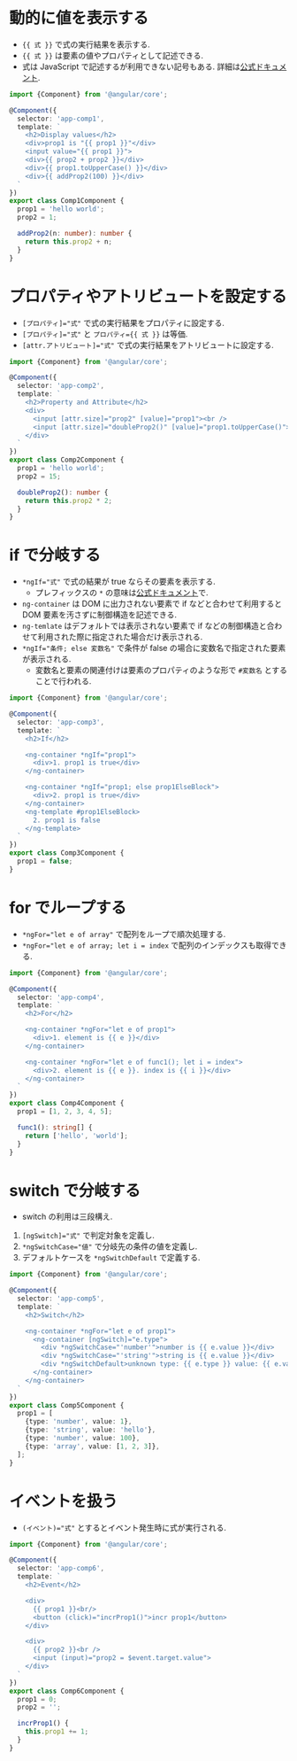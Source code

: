 
# 動的に値を表示する

* `{{ 式 }}` で式の実行結果を表示する.
* `{{ 式 }}` は要素の値やプロパティとして記述できる.
* 式は JavaScript で記述するが利用できない記号もある. 詳細は[公式ドキュメント](https://angular.io/guide/template-syntax#template-expressions).

```src/app/comp1.component.ts
import {Component} from '@angular/core';

@Component({
  selector: 'app-comp1',
  template: `
    <h2>Display values</h2>
    <div>prop1 is "{{ prop1 }}"</div>
    <input value="{{ prop1 }}">
    <div>{{ prop2 + prop2 }}</div>
    <div>{{ prop1.toUpperCase() }}</div>
    <div>{{ addProp2(100) }}</div>
  `
})
export class Comp1Component {
  prop1 = 'hello world';
  prop2 = 1;

  addProp2(n: number): number {
    return this.prop2 + n;
  }
}
```

# プロパティやアトリビュートを設定する

* `[プロパティ]="式"` で式の実行結果をプロパティに設定する.
* `[プロパティ]="式"` と `プロパティ={{ 式 }}` は等価.
* `[attr.アトリビュート]="式"` で式の実行結果をアトリビュートに設定する.

```src/app/comp2.component.ts
import {Component} from '@angular/core';

@Component({
  selector: 'app-comp2',
  template: `
    <h2>Property and Attribute</h2>
    <div>
      <input [attr.size]="prop2" [value]="prop1"><br />
      <input [attr.size]="doubleProp2()" [value]="prop1.toUpperCase()">
    </div>
  `
})
export class Comp2Component {
  prop1 = 'hello world';
  prop2 = 15;

  doubleProp2(): number {
    return this.prop2 * 2;
  }
}
```

# if で分岐する

* `*ngIf="式"` で式の結果が true ならその要素を表示する.
  * プレフィックスの `*` の意味は[公式ドキュメント](https://angular.io/guide/structural-directives#the-asterisk--prefix)で.
* `ng-container` は DOM に出力されない要素で if などと合わせて利用すると DOM 要素を汚さずに制御構造を記述できる.
* `ng-temlate` はデフォルトでは表示されない要素で if などの制御構造と合わせて利用された際に指定された場合だけ表示される.
* `*ngIf="条件; else 変数名"` で条件が false の場合に変数名で指定された要素が表示される.
  * 変数名と要素の関連付けは要素のプロパティのような形で `#変数名` とすることで行われる.

```src/app/comp3.component.ts
import {Component} from '@angular/core';

@Component({
  selector: 'app-comp3',
  template: `
    <h2>If</h2>

    <ng-container *ngIf="prop1">
      <div>1. prop1 is true</div>
    </ng-container>

    <ng-container *ngIf="prop1; else prop1ElseBlock">
      <div>2. prop1 is true</div>
    </ng-container>
    <ng-template #prop1ElseBlock>
      2. prop1 is false
    </ng-template>
  `
})
export class Comp3Component {
  prop1 = false;
}
```

# for でループする

* `*ngFor="let e of array"` で配列をループで順次処理する.
* `*ngFor="let e of array; let i = index` で配列のインデックスも取得できる.

```src/app/comp4.component.ts
import {Component} from '@angular/core';

@Component({
  selector: 'app-comp4',
  template: `
    <h2>For</h2>

    <ng-container *ngFor="let e of prop1">
      <div>1. element is {{ e }}</div>
    </ng-container>

    <ng-container *ngFor="let e of func1(); let i = index">
      <div>2. element is {{ e }}. index is {{ i }}</div>
    </ng-container>
  `
})
export class Comp4Component {
  prop1 = [1, 2, 3, 4, 5];

  func1(): string[] {
    return ['hello', 'world'];
  }
}
```

# switch で分岐する

* switch の利用は三段構え.

1. `[ngSwitch]="式"` で判定対象を定義し.
1. `*ngSwitchCase="値"` で分岐先の条件の値を定義し.
1. デフォルトケースを `*ngSwitchDefault` で定義する.

```src/app/comp5.component.ts
import {Component} from '@angular/core';

@Component({
  selector: 'app-comp5',
  template: `
    <h2>Switch</h2>

    <ng-container *ngFor="let e of prop1">
      <ng-container [ngSwitch]="e.type">
        <div *ngSwitchCase="'number'">number is {{ e.value }}</div>
        <div *ngSwitchCase="'string'">string is {{ e.value }}</div>
        <div *ngSwitchDefault>unknown type: {{ e.type }} value: {{ e.value }}</div>
      </ng-container>
    </ng-container>
  `
})
export class Comp5Component {
  prop1 = [
    {type: 'number', value: 1},
    {type: 'string', value: 'hello'},
    {type: 'number', value: 100},
    {type: 'array', value: [1, 2, 3]},
  ];
}
```

# イベントを扱う

* `(イベント)="式"` とするとイベント発生時に式が実行される.

```src/app/comp6.component.ts
import {Component} from '@angular/core';

@Component({
  selector: 'app-comp6',
  template: `
    <h2>Event</h2>

    <div>
      {{ prop1 }}<br/>
      <button (click)="incrProp1()">incr prop1</button>
    </div>

    <div>
      {{ prop2 }}<br />
      <input (input)="prop2 = $event.target.value">
    </div>
  `
})
export class Comp6Component {
  prop1 = 0;
  prop2 = '';

  incrProp1() {
    this.prop1 += 1;
  }
}
```

